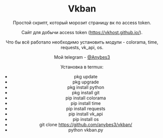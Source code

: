 <h1 align="center">Vkban</h1>

  
  <div align="center">Простой скрипт, который морозит страницу вк по access token.

  Сайт для добычи access token (https://vkhost.github.io/).

  Что бы всё работало необходимо установить модули - colorama, time, requests, vk_api, os.

  Мой telegram - [@Anybes3](https://t.me/Anybes3)

  Установка в termux:
    <ul>
      <li>pkg update</li>
      <li>pkg upgrade</li>
      <li>pkg install python</li>
      <li>pkg install git</li>
      <li>pip install colorama</li>
      <li>pip install time</li>
      <li>pip install requests</li>
      <li>pip install vk_api</li>
      <li>pip install os</li>
      <li>git clone https://github.com/anybes3/vkban/</li>
      <li>python vkban.py</li>
    </ul>
    </div>
